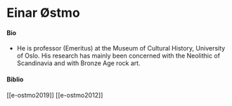 # Einar Østmo
#### Bio
- He is professor (Emeritus) at the Museum of Cultural History, University of Oslo. His research has mainly been concerned with the Neolithic of Scandinavia and with Bronze Age rock art.
#### Biblio
[[e-ostmo2019]]
[[e-ostmo2012]]
